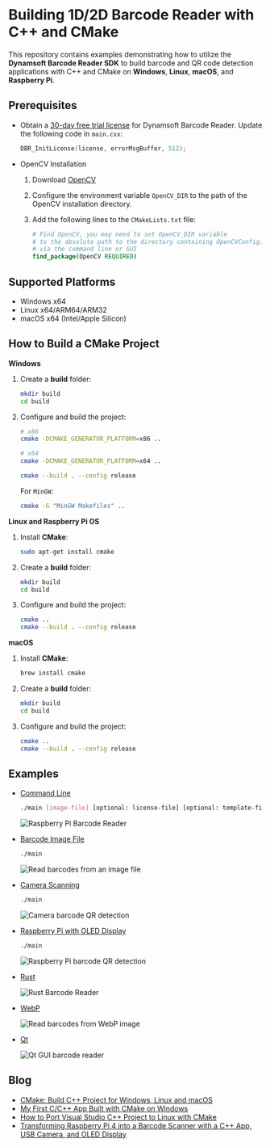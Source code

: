 # Building 1D/2D Barcode Reader with C++ and CMake
This repository contains examples demonstrating how to utilize the **Dynamsoft Barcode Reader SDK** to build barcode and QR code detection applications with C++ and CMake on **Windows**, **Linux**, **macOS**, and **Raspberry Pi**.

## Prerequisites
- Obtain a [30-day free trial license](https://www.dynamsoft.com/customer/license/trialLicense/) for Dynamsoft Barcode Reader. Update the following code in `main.cxx`:

    ```cpp
    DBR_InitLicense(license, errorMsgBuffer, 512);
    ```

- OpenCV Installation
    1. Download [OpenCV](https://opencv.org/releases/)
    2. Configure the environment variable `OpenCV_DIR` to the path of the OpenCV installation directory.
    3. Add the following lines to the `CMakeLists.txt` file:
    
        ```cmake
        # Find OpenCV, you may need to set OpenCV_DIR variable
        # to the absolute path to the directory containing OpenCVConfig.cmake file
        # via the command line or GUI
        find_package(OpenCV REQUIRED)
        ```

## Supported Platforms
- Windows x64
- Linux x64/ARM64/ARM32
- macOS x64 (Intel/Apple Silicon)

## How to Build a CMake Project

**Windows**

1. Create a **build** folder:
    
    ```bash
    mkdir build
    cd build
    ```

2. Configure and build the project:
    
    ```bash
    # x86
    cmake -DCMAKE_GENERATOR_PLATFORM=x86 ..

    # x64
    cmake -DCMAKE_GENERATOR_PLATFORM=x64 ..
    
    cmake --build . --config release
    ```

    For `MinGW`:
    
    ```bash
    cmake -G "MinGW Makefiles" ..
    ```

**Linux and Raspberry Pi OS**

1. Install **CMake**:
    
    ```bash
    sudo apt-get install cmake
    ```

2. Create a **build** folder:
    
    ```bash
    mkdir build
    cd build
    ```

3. Configure and build the project:
    ```bash
    cmake ..
    cmake --build . --config release 
    ```

**macOS**
 
1. Install **CMake**:
    
    ```bash
    brew install cmake
    ```

2. Create a **build** folder:

    ```bash
    mkdir build
    cd build
    ```

3. Configure and build the project:

    ```bash
    cmake ..
    cmake --build . --config release 
    ```

## Examples
- [Command Line](./examples/9.x/command_line)
    
    ```bash
    ./main [image-file] [optional: license-file] [optional: template-file]
    ```
        
    ![Raspberry Pi Barcode Reader](https://www.dynamsoft.com/codepool/img/2016/03/rpi_dbr_result.png)

- [Barcode Image File](./examples/9.x/opencv_file)
    
    ```bash
    ./main 
    ```
    
    ![Read barcodes from an image file](https://www.dynamsoft.com/codepool/img/2024/05/cpp-barcode-reader-opencv.jpg)


- [Camera Scanning](./examples/9.x/opencv_camera)
    
    ```bash
    ./main
    ```
    
    ![Camera barcode QR detection](https://www.dynamsoft.com/codepool/img/2024/05/cpp-barcode-scanner-opencv.jpg)

- [Raspberry Pi with OLED Display](./examples/9.x/raspberry_pi_oled)
    
    ```bash
    ./main
    ```
    
    ![Raspberry Pi barcode QR detection](https://www.dynamsoft.com/codepool/img/2020/06/raspberry-pi-barcode-qr.png)

- [Rust](./examples/9.x/rust/)

    ![Rust Barcode Reader](https://www.dynamsoft.com/codepool/img/2024/06/rust-command-line-barcode-reader.jpg)

- [WebP](./examples/9.x/webp/)

    ![Read barcodes from WebP image](https://www.dynamsoft.com/codepool/img/2024/06/cpp-decode-webp-barcode-qr-code.jpg)

- [Qt](./examples/9.x/qt/)

    ![Qt GUI barcode reader](https://www.dynamsoft.com/codepool/img/2021/08/barcode-scanner-webcam-qcamera.png)

## Blog
- [CMake: Build C++ Project for Windows, Linux and macOS](https://www.dynamsoft.com/codepool/cmake-cc-windows-linux-macos.html)
- [My First C/C++ App Built with CMake on Windows](https://www.dynamsoft.com/codepool/cc-barcode-app-cmake-windows.html)
- [How to Port Visual Studio C++ Project to Linux with CMake](https://www.dynamsoft.com/codepool/port-visual-studio-cpp-linux-cmake.html)
- [Transforming Raspberry Pi 4 into a Barcode Scanner with a C++ App, USB Camera, and OLED Display](https://www.dynamsoft.com/codepool/raspberry-pi-cpp-barcode-reader.html)